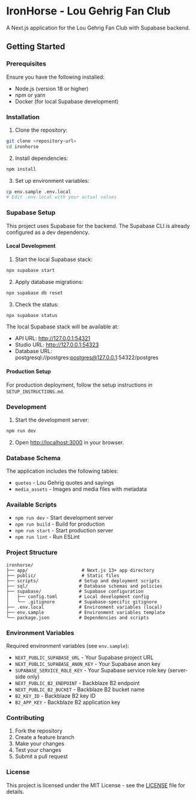 # IronHorse - Lou Gehrig Fan Club

A Next.js application for the Lou Gehrig Fan Club with Supabase backend.

## Getting Started

### Prerequisites

Ensure you have the following installed:
- Node.js (version 18 or higher)
- npm or yarn
- Docker (for local Supabase development)

### Installation

1. Clone the repository:
```bash
git clone <repository-url>
cd ironhorse
```

2. Install dependencies:
```bash
npm install
```

3. Set up environment variables:
```bash
cp env.sample .env.local
# Edit .env.local with your actual values
```

### Supabase Setup

This project uses Supabase for the backend. The Supabase CLI is already configured as a dev dependency.

#### Local Development

1. Start the local Supabase stack:
```bash
npx supabase start
```

2. Apply database migrations:
```bash
npx supabase db reset
```

3. Check the status:
```bash
npx supabase status
```

The local Supabase stack will be available at:
- API URL: http://127.0.0.1:54321
- Studio URL: http://127.0.0.1:54323
- Database URL: postgresql://postgres:postgres@127.0.0.1:54322/postgres

#### Production Setup

For production deployment, follow the setup instructions in `SETUP_INSTRUCTIONS.md`.

### Development

1. Start the development server:
```bash
npm run dev
```

2. Open [http://localhost:3000](http://localhost:3000) in your browser.

### Database Schema

The application includes the following tables:
- `quotes` - Lou Gehrig quotes and sayings
- `media_assets` - Images and media files with metadata

### Available Scripts

- `npm run dev` - Start development server
- `npm run build` - Build for production
- `npm run start` - Start production server
- `npm run lint` - Run ESLint

### Project Structure

```
ironhorse/
├── app/                    # Next.js 13+ app directory
├── public/                 # Static files
├── scripts/               # Setup and deployment scripts
├── sql/                   # Database schemas and policies
├── supabase/              # Supabase configuration
│   ├── config.toml        # Local development config
│   └── .gitignore         # Supabase-specific gitignore
├── .env.local             # Environment variables (local)
├── env.sample             # Environment variables template
└── package.json           # Dependencies and scripts
```

### Environment Variables

Required environment variables (see `env.sample`):

- `NEXT_PUBLIC_SUPABASE_URL` - Your Supabase project URL
- `NEXT_PUBLIC_SUPABASE_ANON_KEY` - Your Supabase anon key
- `SUPABASE_SERVICE_ROLE_KEY` - Your Supabase service role key (server-side only)
- `NEXT_PUBLIC_B2_ENDPOINT` - Backblaze B2 endpoint
- `NEXT_PUBLIC_B2_BUCKET` - Backblaze B2 bucket name
- `B2_KEY_ID` - Backblaze B2 key ID
- `B2_APP_KEY` - Backblaze B2 application key

### Contributing

1. Fork the repository
2. Create a feature branch
3. Make your changes
4. Test your changes
5. Submit a pull request

### License

This project is licensed under the MIT License - see the [LICENSE](LICENSE) file for details.